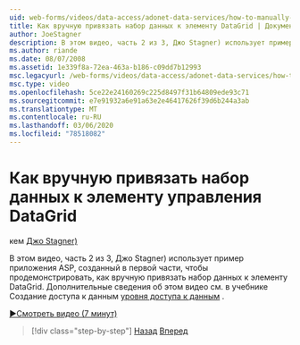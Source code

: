 ```yaml
---
uid: web-forms/videos/data-access/adonet-data-services/how-to-manually-bind-a-dataset-to-a-datagrid
title: Как вручную привязать набор данных к элементу DataGrid | Документация Майкрософт
author: JoeStagner
description: В этом видео, часть 2 из 3, Джо Stagner) использует пример приложения ASP, созданный в первой части, чтобы продемонстрировать, как вручную привязать набор данных к элементу DataGrid. Для ...
ms.author: riande
ms.date: 08/07/2008
ms.assetid: 1e339f8a-72ea-463a-b186-c09dd7b12993
msc.legacyurl: /web-forms/videos/data-access/adonet-data-services/how-to-manually-bind-a-dataset-to-a-datagrid
msc.type: video
ms.openlocfilehash: 5ce22e24160269c225d8497f31b64809ede93c71
ms.sourcegitcommit: e7e91932a6e91a63e2e46417626f39d6b244a3ab
ms.translationtype: MT
ms.contentlocale: ru-RU
ms.lasthandoff: 03/06/2020
ms.locfileid: "78518082"
---
```

# <a name="how-to-manually-bind-a-dataset-to-a-datagrid"></a>Как вручную привязать набор данных к элементу управления DataGrid

кем [Джо Stagner)](https://github.com/JoeStagner)

В этом видео, часть 2 из 3, Джо Stagner) использует пример приложения ASP, созданный в первой части, чтобы продемонстрировать, как вручную привязать набор данных к элементу DataGrid. Дополнительные сведения об этом видео см. в учебнике Создание доступа к данным [уровня доступа к данным](../../../overview/data-access/introduction/creating-a-data-access-layer-vb.md) .

[&#9654;Смотреть видео (7 минут)](https://channel9.msdn.com/Blogs/ASP-NET-Site-Videos/how-to-manually-bind-a-dataset-to-a-datagrid)

> [!div class="step-by-step"]
> [Назад](data-access-layers-in-aspnet-applications.md)
> [Вперед](how-to-work-with-datasets-and-filters-from-an-asp-application.md)
